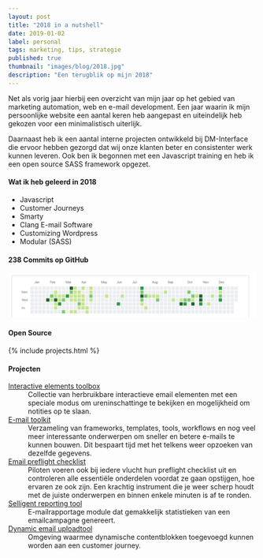 ```yaml
---
layout: post
title: "2018 in a nutshell"
date: 2019-01-02
label: personal
tags: marketing, tips, strategie
published: true
thumbnail: "images/blog/2018.jpg"
description: "Een terugblik op mijn 2018"
---
```


Net als vorig jaar hierbij een overzicht van mijn jaar op het gebied van marketing automation, web en e-mail development. Een jaar waarin ik mijn persoonlijke website een aantal keren heb aangepast en uiteindelijk heb gekozen voor een minimalistisch uiterlijk.

Daarnaast heb ik een aantal interne projecten ontwikkeld bij DM-Interface die ervoor hebben gezorgd dat wij onze klanten beter en consistenter werk kunnen leveren. Ook ben ik begonnen met een Javascript training en heb ik een open source SASS framework opgezet.

#### Wat ik heb geleerd in 2018
- Javascript
- Customer Journeys
- Smarty
- Clang E-mail Software
- Customizing Wordpress
- Modular (SASS)



#### 238 Commits op GitHub
![alt text](/images/blog/commits_2018.png "Commits in 2018")


#### Open Source
{% include projects.html %}

#### Projecten
<dl> 
   <dt><a href="#" target="_BLANK">Interactive elements toolbox</a></dt>
   <dd>Collectie van herbruikbare interactieve email elementen met een speciale modus om ureninschattinge te bekijken en mogelijkheid om notities op te slaan.</dd>
   <dt><a href="#" target="_BLANK">E-mail toolkit</a></dt>
   <dd>Verzameling van frameworks, templates, tools, workflows en nog veel meer interessante onderwerpen om sneller en betere e-mails te kunnen bouwen. Dit bespaart tijd met het telkens weer opzoeken van dezelfde gegevens.</dd>
   <dt><a href="#" target="_BLANK">Email preflight checklist</a></dt>
   <dd>Piloten voeren ook bij iedere vlucht hun preflight checklist uit en controleren alle essentiële onderdelen voordat ze gaan opstijgen, hoe ervaren ze ook zijn. Een krachtig instrument die je weer scherp houdt met de juiste onderwerpen en binnen enkele minuten is af te ronden.</dd>
   <dt><a href="#" target="_BLANK">Selligent reporting tool</a></dt>
   <dd>E-mailrapportage module dat gemakkelijk statistieken van een emailcampagne genereert. </dd>
   <dt><a href="#" target="_BLANK">Dynamic email uploadtool</a></dt>
   <dd>Omgeving waarmee dynamische contentblokken toegevoegd kunnen worden aan een customer journey.</dd>
</dl>
 
